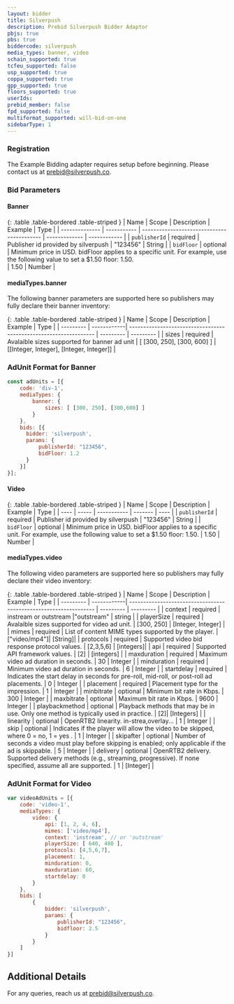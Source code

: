 ```yaml
---
layout: bidder
title: Silverpush
description: Prebid Silverpush Bidder Adaptor
pbjs: true
pbs: true
biddercode: silverpush
media_types: banner, video
schain_supported: true
tcfeu_supported: false
usp_supported: true
coppa_supported: true
gpp_supported: true
floors_supported: true
userIds: 
prebid_member: false
fpd_supported: false
multiformat_supported: will-bid-on-one
sidebarType: 1
---
```


### Registration

The Example Bidding adapter requires setup before beginning. Please contact us at <prebid@silverpush.co>.

### Bid Parameters

#### Banner

{: .table .table-bordered .table-striped }
|       Name     |    Scope    |                 Description                |    Example    |     Type     |
| -------------- | ----------- | ------------------------------------------ | ------------- | ------------ |
| `publisherId` | required | Publisher id provided by silverpush | "123456" | String |
| `bidFloor` | optional | Minimum price in USD. bidFloor applies to a specific unit. For example, use the following value to set a $1.50 floor: 1.50. <br/> | 1.50 | Number |

#### mediaTypes.banner

The following banner parameters are supported here so publishers may fully declare their banner inventory:

{: .table .table-bordered .table-striped }
|    Name   |    Scope    |                      Description                                  |  Example  |    Type   |
| --------- | ------------| ----------------------------------------------------------------- | --------- | --------- |
| sizes | required | Avalaible sizes supported for banner ad unit | [ [300, 250], [300, 600] ] | [[Integer, Integer], [Integer, Integer]] |

### AdUnit Format for Banner

```javascript
const adUnits = [{
    code: 'div-1',
    mediaTypes: {
        banner: {
            sizes: [ [300, 250], [300,600] ]
        }
    },
    bids: [{
      bidder: 'silverpush',
      params: {
          publisherId: "123456",
          bidFloor: 1.2
      }
    }]
}];
```

#### Video

{: .table .table-bordered .table-striped }
| Name | Scope | Description | Example | Type |
| ---- | ----- | ----------- | ------- | ---- |
| `publisherId` | required | Publisher id provided by silverpush | "123456" | String |
| `bidFloor` | optional | Minimum price in USD. bidFloor applies to a specific unit. For example, use the following value to set a $1.50 floor: 1.50. | 1.50 | Number |

#### mediaTypes.video

The following video parameters are supported here so publishers may fully declare their video inventory:

{: .table .table-bordered .table-striped }
|    Name   |    Scope    |                      Description                                  |  Example  |    Type   |
| --------- | ------------| ----------------------------------------------------------------- | --------- | --------- |
| context | required | instream or outstream |"outstream" | string |
| playerSize | required | Avalaible sizes supported for video ad unit. | [300, 250] | [Integer, Integer] |
| mimes | required | List of content MIME types supported by the player. | ["video/mp4"]| [String]|
| protocols | required | Supported video bid response protocol values. | [2,3,5,6] | [integers]|
| api | required | Supported API framework values. | [2] |  [integers] |
| maxduration | required | Maximum video ad duration in seconds. | 30 | Integer |
| minduration | required | Minimum video ad duration in seconds. | 6 | Integer |
| startdelay | required | Indicates the start delay in seconds for pre-roll, mid-roll, or post-roll ad placements. | 0 | Integer |
| placement | required | Placement type for the impression. | 1 | Integer |
| minbitrate | optional | Minimum bit rate in Kbps. | 300 | Integer |
| maxbitrate | optional | Maximum bit rate in Kbps. | 9600 | Integer |
| playbackmethod | optional | Playback methods that may be in use. Only one method is typically used in practice. | [2]| [Integers] |
| linearity | optional | OpenRTB2 linearity. in-strea,overlay... | 1 | Integer |
| skip | optional | Indicates if the player will allow the video to be skipped, where 0 = no, 1 = yes . | 1 | Integer |
| skipafter | optional | Number of seconds a video must play before skipping is enabled; only applicable if the ad is skippable. | 5 | Integer |
| delivery | optional | OpenRTB2 delivery. Supported delivery methods (e.g., streaming, progressive). If none specified, assume all are supported.  | 1 | [Integer] |

### AdUnit Format for Video

```javascript
var videoAdUnits = [{
    code: 'video-1',
    mediaTypes: {
        video: {
            api: [1, 2, 4, 6],
            mimes: ['video/mp4'],
            context: 'instream', // or 'outstream'
            playerSize: [ 640, 480 ],
            protocols: [4,5,6,7],
            placement: 1,
            minduration: 0,
            maxduration: 60,
            startdelay: 0
        }
    },
    bids: [
        {
            bidder: 'silverpush',
            params: {
                publisherId: "123456",
                bidfloor: 2.5
            }
        }
    ]
}]
```

## Additional Details

For any queries, reach us at <prebid@silverpush.co>.
